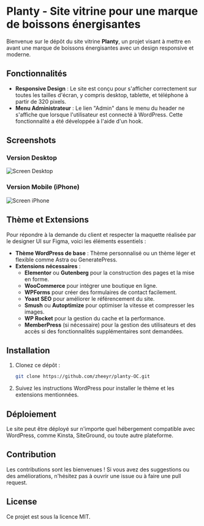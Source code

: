# Planty - Site vitrine pour une marque de boissons énergisantes

Bienvenue sur le dépôt du site vitrine **Planty**, un projet visant à mettre en avant une marque de boissons énergisantes avec un design responsive et moderne.

## Fonctionnalités

- **Responsive Design** : Le site est conçu pour s'afficher correctement sur toutes les tailles d'écran, y compris desktop, tablette, et téléphone à partir de 320 pixels.
- **Menu Administrateur** : Le lien "Admin" dans le menu du header ne s'affiche que lorsque l'utilisateur est connecté à WordPress. Cette fonctionnalité a été développée à l'aide d'un hook.

## Screenshots

### Version Desktop
![Screen Desktop](https://i.imgur.com/SdTD42V.jpeg)

### Version Mobile (iPhone)
![Screen iPhone](https://imgur.com/39a9be84-dca6-4ef8-8589-47bbc87231de)

## Thème et Extensions

Pour répondre à la demande du client et respecter la maquette réalisée par le designer UI sur Figma, voici les éléments essentiels :

- **Thème WordPress de base** : Thème personnalisé ou un thème léger et flexible comme Astra ou GeneratePress.
- **Extensions nécessaires** :
  - **Elementor** ou **Gutenberg** pour la construction des pages et la mise en forme.
  - **WooCommerce** pour intégrer une boutique en ligne.
  - **WPForms** pour créer des formulaires de contact facilement.
  - **Yoast SEO** pour améliorer le référencement du site.
  - **Smush** ou **Autoptimize** pour optimiser la vitesse et compresser les images.
  - **WP Rocket** pour la gestion du cache et la performance.
  - **MemberPress** (si nécessaire) pour la gestion des utilisateurs et des accès si des fonctionnalités supplémentaires sont demandées.

## Installation

1. Clonez ce dépôt :
   ```bash
   git clone https://github.com/zheeyr/planty-OC.git
2. Suivez les instructions WordPress pour installer le thème et les extensions mentionnées.

## Déploiement
Le site peut être déployé sur n'importe quel hébergement compatible avec WordPress, comme Kinsta, SiteGround, ou toute autre plateforme.

## Contribution
Les contributions sont les bienvenues ! Si vous avez des suggestions ou des améliorations, n'hésitez pas à ouvrir une issue ou à faire une pull request.

## License
Ce projet est sous la licence MIT.
